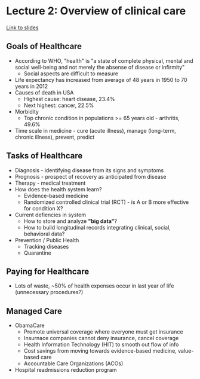 # Lecture 2: Overview of clinical care

[Link to slides](https://mlhc19mit.github.io/slides/lecture2.pdf)

## Goals of Healthcare
* According to WHO, "health" is "a state of complete physical, mental and social well-being and not merely the absense of disease or infirmity"
	* Social aspects are difficult to measure
* Life expectancy has increased from average of 48 years in 1950 to 70 years in 2012
* Causes of death in USA
	* Highest cause: heart disease, 23.4%
	* Next highest: cancer, 22.5%
* Morbidity
	* Top chronic condition in populations >= 65 years old - arthritis, 49.6%
* Time scale in medicine - cure (acute illness), manage (long-term, chronic illness), prevent, predict

## Tasks of Healthcare
* Diagnosis - identifying disease from its signs and symptoms
* Prognosis - prospect of recovery as anticipated from disease
* Therapy - medical treatment
* How does the health system learn?
	* Evidence-based medicine
	* Randomized controlled clinical trial (RCT) - is A or B more effective for condition X?
* Current defiencies in system
	* How to store and analyze **"big data"**?
	* How to build longitudinal records integrating clinical, social, behavioral data?
* Prevention / Public Health
	* Tracking diseases
	* Quarantine

## Paying for Healthcare
* Lots of waste, ~50% of health expenses occur in last year of life (unnecessary procedures?)

## Managed Care
* ObamaCare
	* Promote universal coverage where everyone must get insurance
	* Insurnace companies cannot deny insurance, cancel coverage
	* Health Information Technology (HIT) to smooth out flow of info
	* Cost savings from moving towards evidence-based medicine, value-based care
	* Accountable Care Organizations (ACOs)
* Hospital readmissions reduction program

